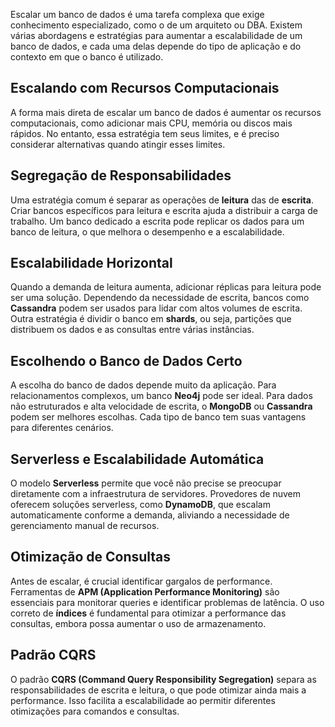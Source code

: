 Escalar um banco de dados é uma tarefa complexa que exige conhecimento especializado, como o de um arquiteto ou DBA. Existem várias abordagens e estratégias para aumentar a escalabilidade de um banco de dados, e cada uma delas depende do tipo de aplicação e do contexto em que o banco é utilizado.

## Escalando com Recursos Computacionais

A forma mais direta de escalar um banco de dados é aumentar os recursos computacionais, como adicionar mais CPU, memória ou discos mais rápidos. No entanto, essa estratégia tem seus limites, e é preciso considerar alternativas quando atingir esses limites.

## Segregação de Responsabilidades

Uma estratégia comum é separar as operações de **leitura** das de **escrita**. Criar bancos específicos para leitura e escrita ajuda a distribuir a carga de trabalho. Um banco dedicado a escrita pode replicar os dados para um banco de leitura, o que melhora o desempenho e a escalabilidade.

## Escalabilidade Horizontal

Quando a demanda de leitura aumenta, adicionar réplicas para leitura pode ser uma solução. Dependendo da necessidade de escrita, bancos como **Cassandra** podem ser usados para lidar com altos volumes de escrita. Outra estratégia é dividir o banco em **shards**, ou seja, partições que distribuem os dados e as consultas entre várias instâncias.

## Escolhendo o Banco de Dados Certo

A escolha do banco de dados depende muito da aplicação. Para relacionamentos complexos, um banco **Neo4j** pode ser ideal. Para dados não estruturados e alta velocidade de escrita, o **MongoDB** ou **Cassandra** podem ser melhores escolhas. Cada tipo de banco tem suas vantagens para diferentes cenários.

## Serverless e Escalabilidade Automática

O modelo **Serverless** permite que você não precise se preocupar diretamente com a infraestrutura de servidores. Provedores de nuvem oferecem soluções serverless, como **DynamoDB**, que escalam automaticamente conforme a demanda, aliviando a necessidade de gerenciamento manual de recursos.

## Otimização de Consultas

Antes de escalar, é crucial identificar gargalos de performance. Ferramentas de **APM (Application Performance Monitoring)** são essenciais para monitorar queries e identificar problemas de latência. O uso correto de **índices** é fundamental para otimizar a performance das consultas, embora possa aumentar o uso de armazenamento.

## Padrão CQRS

O padrão **CQRS (Command Query Responsibility Segregation)** separa as responsabilidades de escrita e leitura, o que pode otimizar ainda mais a performance. Isso facilita a escalabilidade ao permitir diferentes otimizações para comandos e consultas.

